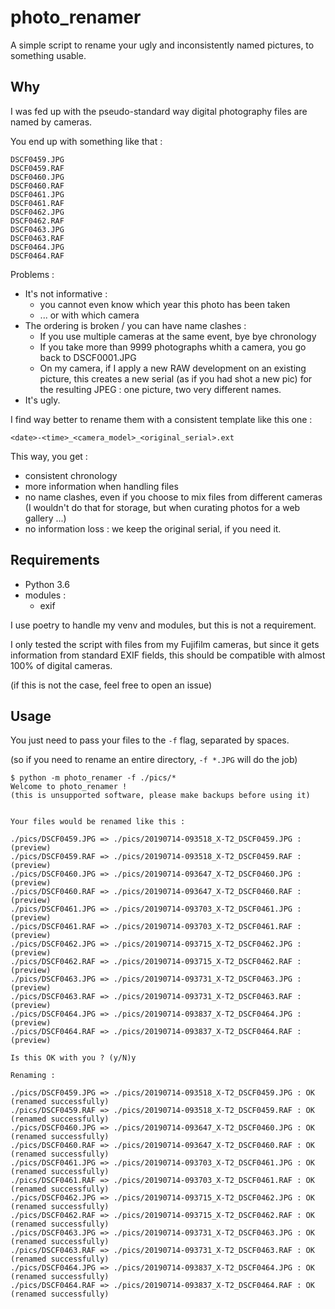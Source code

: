 # photo_renamer

A simple script to rename your ugly and inconsistently named pictures, to something usable.

## Why

I was fed up with the pseudo-standard way digital photography files are named by cameras.

You end up with something like that :

```
DSCF0459.JPG
DSCF0459.RAF
DSCF0460.JPG
DSCF0460.RAF
DSCF0461.JPG
DSCF0461.RAF
DSCF0462.JPG
DSCF0462.RAF
DSCF0463.JPG
DSCF0463.RAF
DSCF0464.JPG
DSCF0464.RAF
```

Problems :

* It's not informative :
  * you cannot even know which year this photo has been taken
  * ... or with which camera
* The ordering is broken / you can have name clashes :
  * If you use multiple cameras at the same event, bye bye chronology
  * If you take more than 9999 photographs whith a camera, you go back to DSCF0001.JPG
  * On my camera, if I apply a new RAW development on an existing picture, this creates a new serial (as if you had shot a new pic) for the resulting JPEG : one picture, two very different names.
* It's ugly.

I find way better to rename them with a consistent template like this one :

```
<date>-<time>_<camera_model>_<original_serial>.ext
```

This way, you get :

* consistent chronology
* more information when handling files
* no name clashes, even if you choose to mix files from different cameras (I wouldn't do that for storage, but when curating photos for a web gallery ...)
* no information loss : we keep the original serial, if you need it.

## Requirements

* Python 3.6
* modules :
  * exif

I use poetry to handle my venv and modules, but this is not a requirement.

I only tested the script with files from my Fujifilm cameras, but since it gets information from standard EXIF fields, this should be compatible with almost 100% of digital cameras.

(if this is not the case, feel free to open an issue)

## Usage

You just need to pass your files to the `-f` flag, separated by spaces.

(so if you need to rename an entire directory, `-f *.JPG` will do the job)

```
$ python -m photo_renamer -f ./pics/*
Welcome to photo_renamer !
(this is unsupported software, please make backups before using it)


Your files would be renamed like this :

./pics/DSCF0459.JPG => ./pics/20190714-093518_X-T2_DSCF0459.JPG : (preview)
./pics/DSCF0459.RAF => ./pics/20190714-093518_X-T2_DSCF0459.RAF : (preview)
./pics/DSCF0460.JPG => ./pics/20190714-093647_X-T2_DSCF0460.JPG : (preview)
./pics/DSCF0460.RAF => ./pics/20190714-093647_X-T2_DSCF0460.RAF : (preview)
./pics/DSCF0461.JPG => ./pics/20190714-093703_X-T2_DSCF0461.JPG : (preview)
./pics/DSCF0461.RAF => ./pics/20190714-093703_X-T2_DSCF0461.RAF : (preview)
./pics/DSCF0462.JPG => ./pics/20190714-093715_X-T2_DSCF0462.JPG : (preview)
./pics/DSCF0462.RAF => ./pics/20190714-093715_X-T2_DSCF0462.RAF : (preview)
./pics/DSCF0463.JPG => ./pics/20190714-093731_X-T2_DSCF0463.JPG : (preview)
./pics/DSCF0463.RAF => ./pics/20190714-093731_X-T2_DSCF0463.RAF : (preview)
./pics/DSCF0464.JPG => ./pics/20190714-093837_X-T2_DSCF0464.JPG : (preview)
./pics/DSCF0464.RAF => ./pics/20190714-093837_X-T2_DSCF0464.RAF : (preview)

Is this OK with you ? (y/N)y

Renaming :

./pics/DSCF0459.JPG => ./pics/20190714-093518_X-T2_DSCF0459.JPG : OK (renamed successfully)
./pics/DSCF0459.RAF => ./pics/20190714-093518_X-T2_DSCF0459.RAF : OK (renamed successfully)
./pics/DSCF0460.JPG => ./pics/20190714-093647_X-T2_DSCF0460.JPG : OK (renamed successfully)
./pics/DSCF0460.RAF => ./pics/20190714-093647_X-T2_DSCF0460.RAF : OK (renamed successfully)
./pics/DSCF0461.JPG => ./pics/20190714-093703_X-T2_DSCF0461.JPG : OK (renamed successfully)
./pics/DSCF0461.RAF => ./pics/20190714-093703_X-T2_DSCF0461.RAF : OK (renamed successfully)
./pics/DSCF0462.JPG => ./pics/20190714-093715_X-T2_DSCF0462.JPG : OK (renamed successfully)
./pics/DSCF0462.RAF => ./pics/20190714-093715_X-T2_DSCF0462.RAF : OK (renamed successfully)
./pics/DSCF0463.JPG => ./pics/20190714-093731_X-T2_DSCF0463.JPG : OK (renamed successfully)
./pics/DSCF0463.RAF => ./pics/20190714-093731_X-T2_DSCF0463.RAF : OK (renamed successfully)
./pics/DSCF0464.JPG => ./pics/20190714-093837_X-T2_DSCF0464.JPG : OK (renamed successfully)
./pics/DSCF0464.RAF => ./pics/20190714-093837_X-T2_DSCF0464.RAF : OK (renamed successfully)
```
